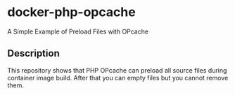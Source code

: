 # docker-php-opcache

A Simple Example of Preload Files with OPcache

## Description

This repository shows that PHP OPcache can preload all source files during
container image build. After that you can empty files but you cannot remove
them.
